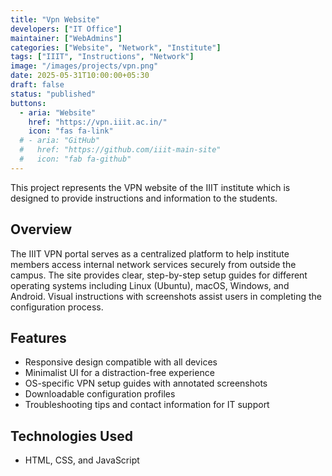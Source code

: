 ```yaml
---
title: "Vpn Website"
developers: ["IT Office"]
maintainer: ["WebAdmins"]
categories: ["Website", "Network", "Institute"]
tags: ["IIIT", "Instructions", "Network"]
image: "/images/projects/vpn.png"
date: 2025-05-31T10:00:00+05:30
draft: false
status: "published"
buttons:
  - aria: "Website"
    href: "https://vpn.iiit.ac.in/"
    icon: "fas fa-link"
  # - aria: "GitHub"
  #   href: "https://github.com/iiit-main-site"
  #   icon: "fab fa-github"
---
```


This project represents the VPN website of the IIIT institute which is designed to provide instructions and information to the students.

## Overview

The IIIT VPN portal serves as a centralized platform to help institute members access internal network services securely from outside the campus. The site provides clear, step-by-step setup guides for different operating systems including Linux (Ubuntu), macOS, Windows, and Android. Visual instructions with screenshots assist users in completing the configuration process.

## Features

- Responsive design compatible with all devices
- Minimalist UI for a distraction-free experience
- OS-specific VPN setup guides with annotated screenshots
- Downloadable configuration profiles
- Troubleshooting tips and contact information for IT support

## Technologies Used

- HTML, CSS, and JavaScript
